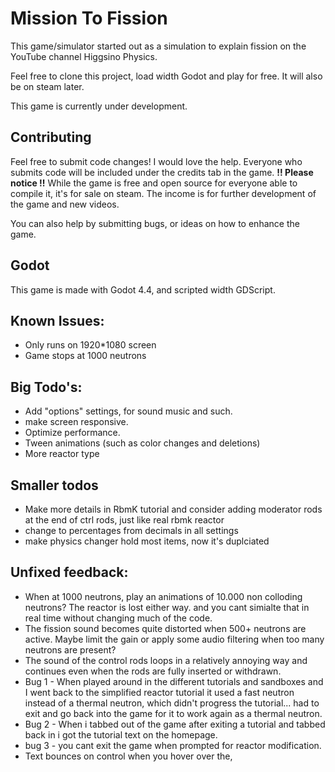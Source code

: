 # Mission To Fission
This game/simulator started out as a simulation to explain fission on the YouTube channel Higgsino Physics. 

Feel free to clone this project, load width Godot and play for free. It will also be on steam later.

This game is currently under development.

## Contributing 
Feel free to submit code changes! I would love the help. Everyone who submits code will be included under the credits tab in the game. 
**!! Please notice !!** While the game is free and open source for everyone able to compile it, it's for sale on steam. The income is for further development of the game and new videos. 

You can also help by submitting bugs, or ideas on how to enhance the game. 

## Godot 
This game is made with Godot 4.4, and scripted width GDScript.

## Known Issues: 
- Only runs on 1920*1080 screen
- Game stops at 1000 neutrons

## Big Todo's:
- Add "options" settings, for sound music and such.
- make screen responsive.
- Optimize performance.
- Tween animations (such as color changes and deletions)
- More reactor type

## Smaller todos
- Make more details in RbmK tutorial and consider adding moderator rods at the end of ctrl rods, just like real rbmk reactor
- change to percentages from decimals in all settings
- make physics changer hold most items, now it's duplciated


## Unfixed feedback:
- When at 1000 neutrons, play an animations of 10.000 non colloding neutrons? The reactor is lost either way. and you cant simialte that in real time without changing much of the code.
- The fission sound becomes quite distorted when 500+ neutrons are active. Maybe limit the gain or apply some audio 
  filtering when too many neutrons are present?
- The sound of the control rods loops in a relatively annoying way and continues even when the rods are fully inserted 
  or withdrawn.
- Bug 1 - When played around in the different tutorials and sandboxes and I went back to the simplified reactor tutorial it used a fast neutron instead of a thermal neutron, which didn't progress the tutorial...  had to exit and go back into the game for it to work again as a thermal neutron.
- Bug 2 - When i tabbed out of the game after exiting a tutorial and tabbed back in i got the tutorial text on the homepage.
- bug 3 - you cant exit the game when prompted for reactor modification.
- Text bounces on control when you hover over the,
